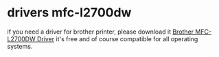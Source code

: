 # drivers mfc-l2700dw
if you need a driver for brother printer, please download it <a href="https://brotherhardware.com/brother-mfc-l2700dw-driver/">Brother MFC-L2700DW Driver</a> it's free and of course compatible for all operating systems.
